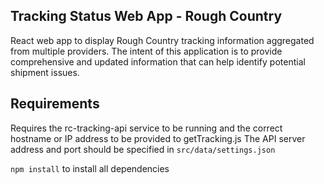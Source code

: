 ## Tracking Status Web App - Rough Country

React web app to display Rough Country tracking information aggregated from multiple providers.
The intent of this application is to provide comprehensive and updated information that can help identify potential shipment issues.

## Requirements
Requires the rc-tracking-api service to be running and the correct hostname or IP address to be provided to getTracking.js
The API server address and port should be specified in ```src/data/settings.json```

```npm install``` to install all dependencies